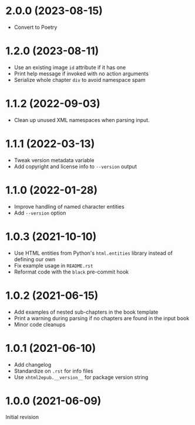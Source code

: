 # 2.0.0 (2023-08-15)

- Convert to Poetry

# 1.2.0 (2023-08-11)

- Use an existing image `id` attribute if it has one
- Print help message if invoked with no action arguments
- Serialize whole chapter `div` to avoid namespace spam

# 1.1.2 (2022-09-03)

- Clean up unused XML namespaces when parsing input.

# 1.1.1 (2022-03-13)

- Tweak version metadata variable
- Add copyright and license info to `--version` output

# 1.1.0 (2022-01-28)

- Improve handling of named character entities
- Add `--version` option

# 1.0.3 (2021-10-10)

- Use HTML entities from Python's `html.entities` library instead of defining
  our own
- Fix example usage in `README.rst`
- Reformat code with the `black` pre-commit hook

# 1.0.2 (2021-06-15)

- Add examples of nested sub-chapters in the book template
- Print a warning during parsing if no chapters are found in the input book
- Minor code cleanups

# 1.0.1 (2021-06-10)

- Add changelog
- Standardize on `.rst` for info files
- Use `xhtml2epub.__version__` for package version string

# 1.0.0 (2021-06-09)

Initial revision

